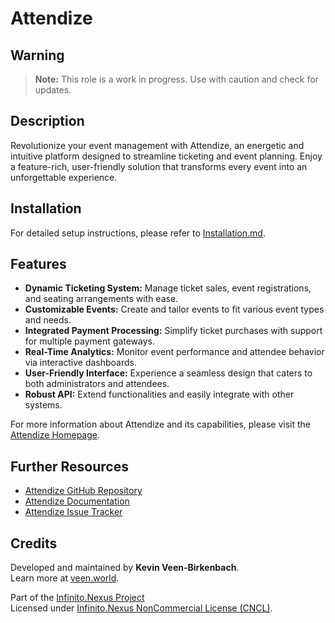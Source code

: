 # Attendize

## Warning

> **Note:** This role is a work in progress. Use with caution and check for updates.

## Description

Revolutionize your event management with Attendize, an energetic and intuitive platform designed to streamline ticketing and event planning. Enjoy a feature-rich, user-friendly solution that transforms every event into an unforgettable experience.

## Installation

For detailed setup instructions, please refer to [Installation.md](./Installation.md).

## Features

- **Dynamic Ticketing System:** Manage ticket sales, event registrations, and seating arrangements with ease.
- **Customizable Events:** Create and tailor events to fit various event types and needs.
- **Integrated Payment Processing:** Simplify ticket purchases with support for multiple payment gateways.
- **Real-Time Analytics:** Monitor event performance and attendee behavior via interactive dashboards.
- **User-Friendly Interface:** Experience a seamless design that caters to both administrators and attendees.
- **Robust API:** Extend functionalities and easily integrate with other systems.

For more information about Attendize and its capabilities, please visit the [Attendize Homepage](https://attendize.com).

## Further Resources

- [Attendize GitHub Repository](https://github.com/Attendize/Attendize.git)
- [Attendize Documentation](https://github.com/Attendize/Attendize)
- [Attendize Issue Tracker](https://github.com/Attendize/Attendize/issues)

## Credits

Developed and maintained by **Kevin Veen-Birkenbach**.  
Learn more at [veen.world](https://www.veen.world).

Part of the [Infinito.Nexus Project](https://github.com/kevinveenbirkenbach/infinito-nexus)  
Licensed under [Infinito.Nexus NonCommercial License (CNCL)](https://s.veen.world/cncl).
